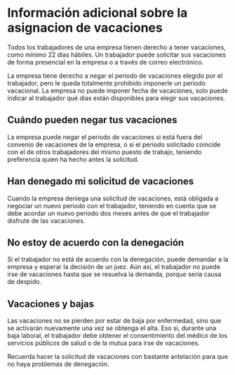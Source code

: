 # Información adicional sobre la asignacion de vacaciones

Todos los trabajadores de una empresa tienen derecho a tener vacaciones, como
mínimo 22 días hábiles. Un trabajador puede solicitar sus vacaciones de forma
presencial en la empresa o a través de correo electrónico.

La empresa tiene derecho a negar el periodo de vacaciones elegido por el
trabajador, pero le queda totalmente prohibido imponerle un periodo
vacacional. La empresa no puede imponer fecha de vacaciones, solo puede indicar
al trabajador qué días están disponibles para elegir sus vacaciones.

## Cuándo pueden negar tus vacaciones

La empresa puede negar el periodo de vacaciones si está fuera del convenio de
vacaciones de la empresa, o si el periodo solicitado coincide con el de otros
trabajadores del mismo puesto de trabajo, teniendo preferencia quien ha hecho
antes la solicitud.

## Han denegado mi solicitud de vacaciones

Cuando la empresa deniega una solicitud de vacaciones, está obligada a negociar
un nuevo periodo con el trabajador, teniendo en cuenta que se debe acordar un
nuevo periodo dos meses antes de que el trabajador disfrute de las vacaciones.

## No estoy de acuerdo con la denegación

Si el trabajador no está de acuerdo con la denegación, puede demandar a la
empresa y esperar la decisión de un juez. Aún así, el trabajador no puede irse
de vacaciones hasta que se resuelva la demanda, porque sería causa de despido.

## Vacaciones y bajas

Las vacaciones no se pierden por estar de baja por enfermedad, sino que se
activarán nuevamente una vez se obtenga el alta. Eso sí, durante una baja
laboral, el trabajador debe obtener el consentimiento del médico de los
servicios públicos de salud o de la mutua para irse de vacaciones.

Recuerda hacer la solicitud de vacaciones con bastante antelación para que no
haya problemas de denegación.
